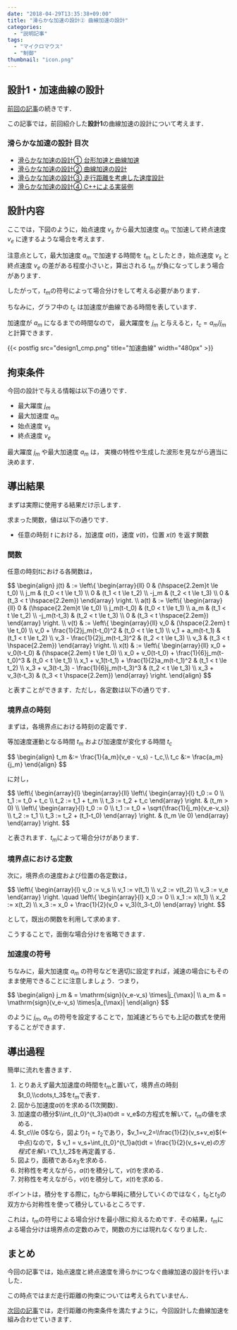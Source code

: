 ```yaml
---
date: "2018-04-29T13:35:38+09:00"
title: "滑らかな加速の設計② 曲線加速の設計"
categories:
  - "説明記事"
tags:
  - "マイクロマウス"
  - "制御"
thumbnail: "icon.png"
---
```


## 設計1・加速曲線の設計

[前回の記事](/posts/2018-04-29-accel-designer1/)の続きです．

この記事では，前回紹介した**設計1**の曲線加速の設計について考えます．

<!--more-->

### 滑らかな加速の設計 目次

- [滑らかな加速の設計① 台形加速と曲線加速](/posts/2018-04-29-accel-designer1/)
- [滑らかな加速の設計② 曲線加速の設計](/posts/2018-04-29-accel-designer2/)
- [滑らかな加速の設計③ 走行距離を考慮した速度設計](/posts/2018-04-29-accel-designer3/)
- [滑らかな加速の設計④ C++による実装例](/posts/2018-04-29-accel-designer4/)

## 設計内容

ここでは，下図のように，始点速度 $v_s$ から最大加速度 $a_m$ で加速して終点速度 $v_e$ に達するような場合を考えます．

注意点として，最大加速度 $a_m$ で加速する時間を $t_m$ としたとき，始点速度 $v_s$ と終点速度 $v_e$ の差がある程度小さいと，算出される $t_m$ が負になってしまう場合があります．

したがって，$t_m$の符号によって場合分けをして考える必要があります．

ちなみに，グラフ中の $t_c$ は加速度が曲線である時間を表しています．

加速度が $a_m$ になるまでの時間なので，
最大躍度を $j_m$ と与えると，$t_c = a_m / j_m$ と計算できます．

{{< postfig src="design1_cmp.png" title="加速曲線" width="480px" >}}

## 拘束条件

今回の設計で与える情報は以下の通りです．

- 最大躍度 $j_m$
- 最大加速度 $a_m$
- 始点速度 $v_s$
- 終点速度 $v_e$

最大躍度 $j_m$ や最大加速度 $a_m$ は，
実機の特性や生成した波形を見ながら適当に決めます．

## 導出結果

まずは実際に使用する結果だけ示します．

求まった関数，値は以下の通りです．

- 任意の時刻 $t$ における，加速度 $a(t)$，速度 $v(t)$，位置 $x(t)$ を返す関数

### 関数

任意の時刻$t$における各関数は，

<div>
$$
\begin{align}
    j(t)
     & :=
    \left\{ \begin{array}{ll}
        0    & (\hspace{2.2em}t \le t_0) \\
        j_m  & (t_0 < t \le t_1)         \\
        0    & (t_1 < t \le t_2)         \\
        -j_m & (t_2 < t \le t_3)         \\
        0    & (t_3 < t \hspace{2.2em})
    \end{array} \right.
    \\
    a(t)
     & :=
    \left\{ \begin{array}{ll}
        0           & (\hspace{2.2em}t \le t_0) \\
        j_m(t-t_0)  & (t_0 < t \le t_1)         \\
        a_m         & (t_1 < t \le t_2)         \\
        -j_m(t-t_3) & (t_2 < t \le t_3)         \\
        0           & (t_3 < t \hspace{2.2em})
    \end{array} \right.
    \\
    v(t)
     & :=
    \left\{ \begin{array}{ll}
        v_0                           & (\hspace{2.2em} t \le t_0) \\
        v_0 + \frac{1}{2}j_m(t-t_0)^2 & (t_0 < t \le t_1)          \\
        v_1 + a_m(t-t_1)              & (t_1 < t \le t_2)          \\
        v_3 - \frac{1}{2}j_m(t-t_3)^2 & (t_2 < t \le t_3)          \\
        v_3                           & (t_3 < t \hspace{2.2em})
    \end{array} \right.
    \\
    x(t)
     & :=
    \left\{ \begin{array}{ll}
        x_0 + v_0(t-t_0)                           & (\hspace{2.2em} t \le t_0) \\
        x_0 + v_0(t-t_0) + \frac{1}{6}j_m(t-t_0)^3 & (t_0 < t \le t_1)          \\
        x_1 + v_1(t-t_1) + \frac{1}{2}a_m(t-t_1)^2 & (t_1 < t \le t_2)          \\
        x_3 + v_3(t-t_3) - \frac{1}{6}j_m(t-t_3)^3 & (t_2 < t \le t_3)          \\
        x_3 + v_3(t-t_3)                           & (t_3 < t \hspace{2.2em})
    \end{array} \right.
\end{align}
$$
</div>

と表すことができます．ただし，各定数は以下の通りです．

### 境界点の時刻

まずは，各境界点における時刻の定義です．

等加速度運動となる時間 $t_m$ および加速度が変化する時間 $t_c$

<div>
$$
\begin{align}
t_m &:= \frac{1}{a_m}(v_e - v_s) - t_c,\\
t_c &:= \frac{a_m}{j_m}
\end{align}
$$
</div>

に対し，

<div>
$$
    \left\{ \begin{array}{l}
        \begin{array}{ll}
            \left\{ \begin{array}{l}
                t_0 := 0         \\
                t_1 := t_0 + t_c \\
                t_2 := t_1 + t_m \\
                t_3 := t_2 + t_c
            \end{array} \right.
             &
            (t_m > 0)
            \\
            \left\{ \begin{array}{l}
                t_0 := 0                                   \\
                t_1 := t_0 + \sqrt{\frac{1}{j_m}(v_e-v_s)} \\
                t_2 := t_1                                 \\
                t_3 := t_2 + (t_1-t_0)
            \end{array} \right.
             &
            (t_m \le 0)
        \end{array}
    \end{array} \right.
$$
</div>

と表されます．$t_m$によって場合分けがあります．

### 境界点における定数

次に，境界点の速度および位置の各定数は，

<div>
$$
    \left\{ \begin{array}{l}
        v_0 := v_s    \\
        v_1 := v(t_1) \\
        v_2 := v(t_2) \\
        v_3 := v_e
    \end{array} \right.
    \quad
    \left\{ \begin{array}{l}
        x_0 := 0      \\
        x_1 := x(t_1) \\
        x_2 := x(t_2) \\
        x_3 := x_0 + \frac{1}{2}(v_0 + v_3)(t_3-t_0)
    \end{array} \right.
$$
</div>

として，既出の関数を利用して求めます．

こうすることで，面倒な場合分けを省略できます．

### 加速度の符号

ちなみに，最大加速度 $a_m$ の符号などを適切に設定すれば，減速の場合にもそのまま使用できることに注意しましょう．つまり，

<div>
$$
\begin{align}
    j_m & = \mathrm{sign}(v_e-v_s) \times|j_{\max}| \\
    a_m & = \mathrm{sign}(v_e-v_s) \times|a_{\max}|
\end{align}
$$
</div>

のように $j_m,~a_m$ の符号を設定することで，加減速どちらでも上記の数式を使用することができます．

## 導出過程

簡単に流れを書きます．

1. とりあえず最大加速度の時間を$t_m$と置いて，境界点の時刻$t_0,\\cdots,t_3$を$t_m$で表す．
1. 図から加速度$a(t)$を求める(1次関数)．
1. 加速度の積分$\\int_{t_0}^{t_3}a(t)dt = v_e$の方程式を解いて，$t_m$の値を求める．
1. $t_c\\le 0$なら，図より$t_1=t_2$であり，$v_1=v_2=\\frac{1}{2}(v_s+v_e)$(←中点)なので，$ v_1 = v_s+\\int\_{t_0}^{t_1}a(t)dt = \\frac{1}{2}(v_s+v_e)$の方程式を解いて$t_1,t_2$を再定義する．
1. 図より，面積である$x_3$を求める．
1. 対称性を考えながら，$a(t)$を積分して，$v(t)$を求める．
1. 対称性を考えながら，$v(t)$を積分して，$x(t)$を求める．

ポイントは，積分をする際に，$t_0$から単純に積分していくのではなく，$t_0$と$t_3$の双方から対称性を使って積分しているところです．

これは，$t_m$の符号による場合分けを最小限に抑えるためです．その結果，$t_m$による場合分けは境界点の定数のみで，関数の方には現れなくなりました．

## まとめ

今回の記事では，始点速度と終点速度を滑らかにつなぐ曲線加速の設計を行いました．

この時点ではまだ走行距離の拘束については考えられていません．

[次回の記事](/posts/2018-04-29-accel-designer3/)では，走行距離の拘束条件を満たすように，今回設計した曲線加速を組み合わせていきます．

<script type="text/x-mathjax-config">
    MathJax.Hub.Config({tex2jax: {inlineMath: [['$','$'], ['\\(','\\)']]}});
</script>
